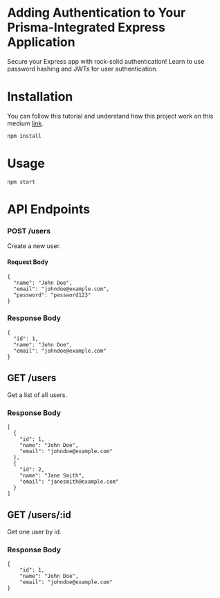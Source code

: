 # Adding Authentication to Your Prisma-Integrated Express Application
Secure your Express app with rock-solid authentication! Learn to use password hashing and JWTs for user authentication.

# Installation
You can follow this tutorial and understand how this project work on this medium [link](https://medium.com/@csalazar94/adding-authentication-to-your-prisma-integrated-express-application-d92eaa200c5f).

```
npm install
```

# Usage
```
npm start
```

# API Endpoints
### POST /users
Create a new user.

#### Request Body
```
{
  "name": "John Doe",
  "email": "johndoe@example.com",
  "password": "password123"
}
```

### Response Body
```
{
  "id": 1,
  "name": "John Doe",
  "email": "johndoe@example.com"
}
```

## GET /users
Get a list of all users.

### Response Body
```
[
  {
    "id": 1,
    "name": "John Doe",
    "email": "johndoe@example.com"
  },
  {
    "id": 2,
    "name": "Jane Smith",
    "email": "janesmith@example.com"
  }
]
```

## GET /users/:id
Get one user by id.

### Response Body
```
{
    "id": 1,
    "name": "John Doe",
    "email": "johndoe@example.com"
}
```
